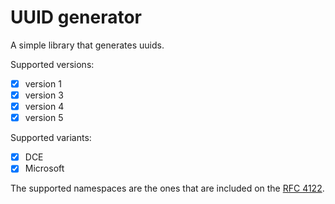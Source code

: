 # UUID generator

A simple library that generates uuids.

Supported versions:

- [x] version 1
- [x] version 3
- [x] version 4
- [x] version 5

Supported variants:

- [x] DCE
- [x] Microsoft

The supported namespaces are the ones that are included on the [RFC 4122](https://datatracker.ietf.org/doc/html/rfc4122#appendix-C).